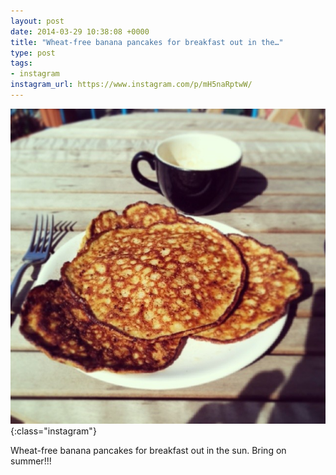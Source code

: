 ```yaml
---
layout: post
date: 2014-03-29 10:38:08 +0000
title: "Wheat-free banana pancakes for breakfast out in the…"
type: post
tags:
- instagram
instagram_url: https://www.instagram.com/p/mH5naRptwW/
---
```


![Instagram - mH5naRptwW](/img/mH5naRptwW.jpg){:class="instagram"}

Wheat-free banana pancakes for breakfast out in the sun. Bring on summer!!!
